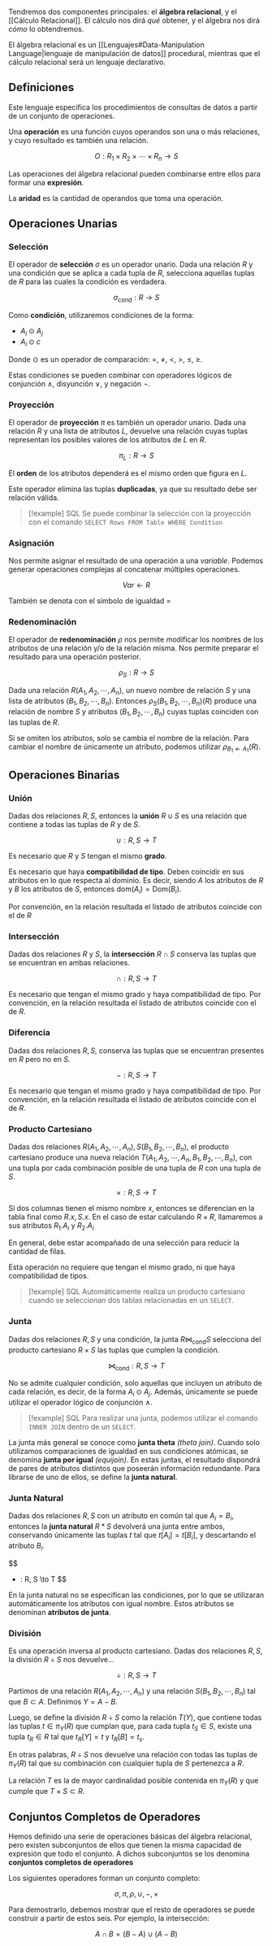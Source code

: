 Tendremos dos componentes principales: el **álgebra relacional**, y el [[Cálculo Relacional]]. El cálculo nos dirá *qué* obtener, y el álgebra nos dirá *cómo* lo obtendremos.

El álgebra relacional es un [[Lenguajes#Data-Manipulation Language|lenguaje de manipulación de datos]] procedural, mientras que el cálculo relacional será un lenguaje declarativo.

## Definiciones

Este lenguaje especifica los procedimientos de consultas de datos a partir de un conjunto de operaciones.

Una **operación** es una función cuyos operandos son una o más relaciones, y cuyo resultado es también una relación.

$$
O: R_1 \times R_2 \times \cdots \times R_n \to S
$$

Las operaciones del álgebra relacional pueden combinarse entre ellos para formar una **expresión**.

La **aridad** es la cantidad de operandos que toma una operación.

## Operaciones Unarias

### Selección

El operador de **selección** $\sigma$ es un operador unario. Dada una relación $R$ y una condición que se aplica a cada tupla de $R$, selecciona aquellas tuplas de $R$ para las cuales la condición es verdadera.

$$
\sigma_{\text{cond}}: R \to S
$$

Como **condición**, utilizaremos condiciones de la forma:

- $A_i \odot A_j$
- $A_i \odot c$

Donde $\odot$ es un operador de comparación: $=$, $\neq$, $<$, $>$, $\leq$, $\geq$.

Estas condiciones se pueden combinar con operadores lógicos de conjunción $\land$, disyunción $\lor$, y negación $\neg$.

### Proyección

El operador de **proyección** $\pi$ es también un operador unario. Dada una relación $R$ y una lista de atributos $L$, devuelve una relación cuyas tuplas representan los posibles valores de los atributos de $L$ en $R$.

$$
\pi_L : R \to S
$$

El **orden** de los atributos dependerá es el mismo orden que figura en $L$.

Este operador elimina las tuplas **duplicadas**, ya que su resultado debe ser relación válida.

> [!example] SQL
> Se puede combinar la selección con la proyección con el comando `SELECT Rows FROM Table WHERE Condition`

### Asignación

Nos permite asignar el resultado de una operación a una *variable*. Podemos generar operaciones complejas al concatenar múltiples operaciones.

$$
Var \leftarrow R
$$

También se denota con el símbolo de igualdad $=$

### Redenominación

El operador de **redenominación** $\rho$ nos permite modificar los nombres de los atributos de una relación y/o de la relación misma. Nos permite preparar el resultado para una operación posterior.

$$
\rho_S : R \to S
$$

Dada una relación $R(A_1, A_2, \cdots, A_n)$, un nuevo nombre de relación $S$ y una lista de atributos $(B_1, B_2, \cdots, B_n)$. Entonces $\rho_S(B_1, B_2, \cdots, B_n) (R)$ produce una relación de nombre $S$ y atributos $(B_1, B_2, \cdots, B_n)$ cuyas tuplas coinciden con las tuplas de $R$.

Si se omiten los atributos, solo se cambia el nombre de la relación. Para cambiar el nombre de únicamente un atributo, podemos utilizar $\rho_{B_1 \leftarrow A_1}(R)$.

## Operaciones Binarias

### Unión

Dadas dos relaciones $R, S$, entonces la **unión** $R \cup S$ es una relación que contiene a todas las tuplas de $R$ y de $S$.

$$
\cup: R, S \to T
$$

Es necesario que $R$ y $S$ tengan el mismo **grado**.

Es necesario que haya **compatibilidad de tipo**. Deben coincidir en sus atributos en lo que respecta al dominio. Es decir, siendo $A$ los atributos de $R$ y $B$ los atributos de $S$, entonces $\text{dom}(A_i) = \text{Dom}(B_i)$.

Por convención, en la relación resultada el listado de atributos coincide con el de $R$

### Intersección

Dadas dos relaciones $R$ y $S$, la **intersección** $R\cap S$ conserva las tuplas que se encuentran en ambas relaciones.

$$
\cap: R, S \to T
$$

Es necesario que tengan el mismo grado y haya compatibilidad de tipo. Por convención, en la relación resultada el listado de atributos coincide con el de $R$.

### Diferencia

Dadas dos relaciones $R, S$, conserva las tuplas que se encuentran presentes en $R$ pero no en $S$.

$$
-: R, S \to T
$$

Es necesario que tengan el mismo grado y haya compatibilidad de tipo. Por convención, en la relación resultada el listado de atributos coincide con el de $R$.

### Producto Cartesiano

Dadas dos relaciones $R(A_1, A_2, \cdots, A_n), S(B_1, B_2, \cdots, B_n)$, el producto cartesiano produce una nueva relación $T(A_1, A_2, \cdots, A_n, B_1, B_2, \cdots, B_n)$, con una tupla por cada combinación posible de una tupla de $R$ con una tupla de $S$.

$$
\times: R, S \to T
$$

Si dos columnas tienen el mismo nombre $x$, entonces se diferencian en la tabla final como $R.x, S.x$. En el caso de estar calculando $R \times R$, llamaremos a sus atributos $R_1.A_i$ y $R_2.A_i$

En general, debe estar acompañado de una selección para reducir la cantidad de filas.

Esta operación no requiere que tengan el mismo grado, ni que haya compatibilidad de tipos.

> [!example] SQL
> Automáticamente realiza un producto cartesiano cuando se seleccionan dos tablas relacionadas en un `SELECT`.

### Junta

Dadas dos relaciones $R, S$ y una condición, la junta $R \bowtie_\text{cond} S$ selecciona del producto cartesiano $R \times S$ las tuplas que cumplen la condición.

$$
\bowtie_{\text{cond}}: R,S\to T
$$

No se admite cualquier condición, solo aquellas que incluyen un atributo de cada relación, es decir, de la forma $A_i \odot A_j$. Además, únicamente se puede utilizar el operador lógico de conjunción $\land$.

> [!example] SQL
> Para realizar una junta, podemos utilizar el comando `INNER JOIN` dentro de un `SELECT`.

La junta más general se conoce como **junta theta** *(theta join)*. Cuando solo utilizamos comparaciones de igualdad en sus condiciones atómicas, se denomina **junta por igual** *(equijoin)*. En estas juntas, el resultado dispondrá de pares de atributos distintos que poseerán información redundante. Para librarse de uno de ellos, se define la **junta natural**.

### Junta Natural

Dadas dos relaciones $R, S$ con un atributo en común tal que $A_i = B_i$, entonces la **junta natural** $R * S$ devolverá una junta entre ambos, conservando únicamente las tuplas $t$ tal que $t[A_i] = t[B_i]$, y descartando el atributo $B_i$.

$$
* : R, S \to T
$$

En la junta natural no se especifican las condiciones, por lo que se utilizaran automáticamente los atributos con igual nombre. Estos atributos se denominan **atributos de junta**.

### División

Es una operación inversa al producto cartesiano. Dadas dos relaciones $R, S$, la división $R \div S$ nos devuelve...

$$
\div : R, S \to T
$$

Partimos de una relación $R(A_1, A_2, \cdots, A_n)$ y una relación $S(B_1, B_2, \cdots, B_n)$ tal que $B \subset A$. Definimos $Y = A - B$.

Luego, se define la división $R \div S$ como la relación $T(Y)$, que contiene todas las tuplas $t \in \pi_Y(R)$ que cumplan que, para cada tupla $t_S \in S$, existe una tupla $t_R \in R$ tal que $t_R[Y] = t$ y $t_R[B] = t_s$.

En otras palabras, $R \div S$ nos devuelve una relación con todas las tuplas de $\pi_Y(R)$ tal que su combinación con cualquier tupla de $S$ pertenezca a $R$.

La relación $T$ es la de mayor cardinalidad posible contenida en $\pi_Y(R)$ y que cumple que $T \times S \subset R$.

## Conjuntos Completos de Operadores

Hemos definido una serie de operaciones básicas del álgebra relacional, pero existen subconjuntos de ellos que tienen la misma capacidad de expresión que todo el conjunto. A dichos subconjuntos se los denomina **conjuntos completos de operadores**

Los siguientes operadores forman un conjunto completo:

$$
\sigma, \pi, \rho, \cup, -, \times
$$

Para demostrarlo, debemos mostrar que el resto de operadores se puede construir a partir de estos seis. Por ejemplo, la intersección:

$$
A \cap B = (B - A) \cup (A-B)
$$
